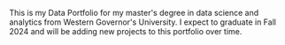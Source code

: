 This is my Data Portfolio for my master's degree in data science and analytics from Western Governor's University. I expect to graduate in Fall 2024 and will be adding new projects to this portfolio over time.

